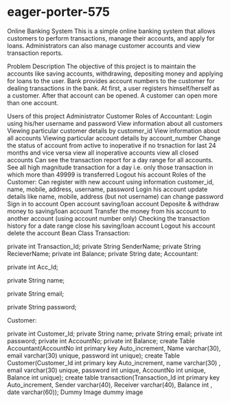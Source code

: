 # eager-porter-575
Online Banking System
This is a simple online banking system that allows customers to perform transactions, manage their accounts, and apply for loans. Administrators can also manage customer accounts and view transaction reports.

Problem Description
The objective of this project is to maintain the accounts like saving accounts, withdrawing, depositing money and applying for loans to the user. Bank provides account numbers to the customer for dealing transactions in the bank. At first, a user registers himself/herself as a customer. After that account can be opened. A customer can open more than one account.

Users of this project
Administrator
Customer
Roles of Accountant:
Login using his/her username and password
View information about all customers
Viewing particular customer details by customer_id
View information about all accounts
Viewing particular account details by account_number
Change the status of account from active to inoperative if no trsnaction for last 24 months and vice versa
view all inoperative accounts
view all closed accounts
Can see the transaction report for a day range for all accounts.
See all high magnitude transaction for a day i.e. only those transaction in which more than 49999 is transferred
Logout his account
Roles of the Customer:
Can register with new account using information customer_id, name, mobile, address, username, password
Login his account
update details like name, mobile, address (but not username)
can change password
Sign in to account
Open account saving/loan account
Deposite & withdraw money to saving/loan account
Transfer the money from his account to another account (using account number only)
Checking the transaction history for a date range
close his saving/loan account
Logout his account
delete the account
Bean Class
Transaction:

private int Transaction_Id;
private String SenderName;
private String RecieverName;
private int Balance;
private String date;
Accountant:

private int Acc_Id;

private String name;

private String email;

private String password;


Customer:

private int Customer_Id;
private String name;
private String email;
private int password;
private int AccountNo;
private int Balance;
create Table Accountant(AccountNo int primary key Auto_increment, Name varchar(30), email varchar(30) unique, password int unique);
create Table Customer(Customer_Id int primary key Auto_increment, name varchar(30) , email varchar(30) unique, password int unique, AccountNo int unique, Balance int unique);
create table transaction(Transaction_Id int primary key Auto_increment, Sender varchar(40), Receiver varchar(40), Balance int , date varchar(60));
Dummy Image
dummy image
